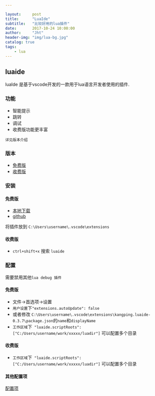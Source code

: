 ```yaml
---

layout:     post
title:      "LuaIde"
subtitle:   "比较好用的lua插件"
date:       2017-10-24 10:00:00
author:     "Jht"
header-img: "img/lua-bg.jpg"
catalog: true
tags:
    - lua
---
```


## luaide

luaIde 是基于vscode开发的一款用于lua语言开发者使用的插件.

### 功能

- 智能提示
- 跳转 
- 调试
- 收费版功能更丰富

`详见版本介绍`

### 版本

- [免费版](https://github.com/k0204/LuaIde/)
- [收费版](https://marketplace.visualstudio.com/items?itemName=kangping.luaide)

### 安装

#### 免费版

- [本地下载](http://jianghaitao1221.github.io/attach/kangping.luaide-0.3.7.zip)
- [github](https://github.com/k0204/LuaIde/)

将插件放到 `C:\Users\username\.vscode\extensions`

#### 收费版

- `ctrl+shift+x` 搜索 `luaide`

### 配置

需要禁用其他`lua debug 插件`

#### 免费版

- 文件->首选项->设置
- `用户设置`下`"extensions.autoUpdate": false`
- 或者修改 `C:\Users\username\.vscode\extensions\kangping.luaide-0.3.7\package.json`的`name`和`displayName`
- `工作区域`下` "luaide.scriptRoots": ["C:/Users/username/work/xxxxx/luadir"]` 可以配置多个目录

#### 收费版

- `工作区域`下` "luaide.scriptRoots": ["C:/Users/username/work/xxxxx/luadir"]` 可以配置多个目录

#### 其他配置项

[配置项](http://www.jianshu.com/p/f850e5276977)

